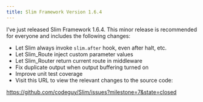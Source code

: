 ```yaml
---
title: Slim Framework Version 1.6.4
---
```


I’ve just released Slim Framework 1.6.4. This minor release is recommended for everyone and includes the following changes:

* Let Slim always invoke `slim.after` hook, even after halt, etc.
* Let Slim_Route inject custom parameter values
* Let Slim_Router return current route in middleware
* Fix duplicate output when output buffering turned on
* Improve unit test coverage
* Visit this URL to view the relevant changes to the source code:

<https://github.com/codeguy/Slim/issues?milestone=7&state=closed>
